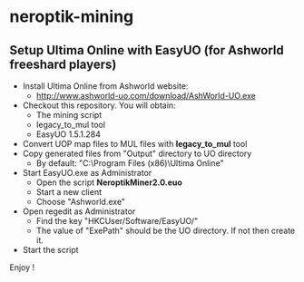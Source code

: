 # neroptik-mining

## Setup Ultima Online with EasyUO (for Ashworld freeshard players)

* Install Ultima Online from Ashworld website:
	* http://www.ashworld-uo.com/download/AshWorld-UO.exe
* Checkout this repository. You will obtain:
	* The mining script
	* legacy_to_mul tool
	* EasyUO 1.5.1.284
* Convert UOP map files to MUL files with **legacy_to_mul** tool
* Copy generated files from "Output" directory to UO directory
	* By default: "C:\Program Files (x86)\Ultima Online\"
* Start EasyUO.exe as Administrator
	* Open the script **NeroptikMiner2.0.euo**
	* Start a new client
	* Choose "Ashworld.exe"
* Open regedit as Administrator
	* Find the key "HKCUser/Software/EasyUO/"
	* The value of "ExePath" should be the UO directory. If not then create it.
* Start the script

Enjoy !
